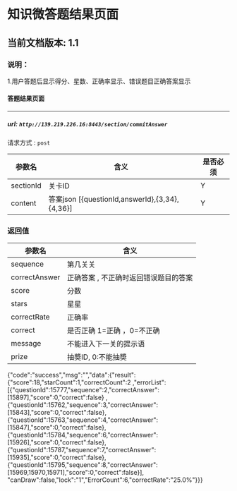 # 知识微答题结果页面

## 当前文档版本: 1.1

### 说明：
1.用户答题后显示得分、星数、正确率显示、错误题目正确答案显示

#### 答题结果页面
--------------------------------
##### url: `http://139.219.226.16:8443/section/commitAnswer`
请求方式 : `post`

参数名    | 含义    | 是否必须
-------|--------|-----
sectionId | 关卡ID |  Y
content | 答案json [{questionId,answerId},{3,34},{4,36}] |Y

###  返回值

参数名  | 含义
-------------|-------------
sequence        |第几关关
correctAnswer   |正确答案 , 不正确时返回错误题目的答案
score           |分数
stars           |星星
correctRate     |正确率
correct         |是否正确 1=正确 ，0=不正确
message  | 不能进入下一关的提示语
prize | 抽奬ID, 0:不能抽奬

{"code":"success","msg":"","data":{"result":{"score":18,"starCount":1,"correctCount":2
,"errorList":[{"questionId":15777,"sequence":2,"correctAnswer":[15897],"score":0,"correct":false}
,{"questionId":15762,"sequence":3,"correctAnswer":[15843],"score":0,"correct":false},
{"questionId":15763,"sequence":4,"correctAnswer":[15847],"score":0,"correct":false},
{"questionId":15784,"sequence":6,"correctAnswer":[15926],"score":0,"correct":false},
{"questionId":15787,"sequence":7,"correctAnswer":[15935],"score":0,"correct":false},
{"questionId":15795,"sequence":8,"correctAnswer":[15969,15970,15971],"score":0,"correct":false}],
"canDraw":false,"lock":"1","ErrorCount":6,"correctRate":"25.0%"}}}
